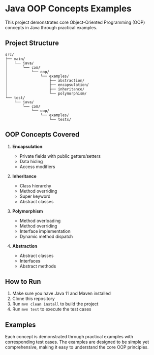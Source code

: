 # Java OOP Concepts Examples

This project demonstrates core Object-Oriented Programming (OOP) concepts in Java through practical examples.

## Project Structure

```
src/
├── main/
│   └── java/
│       └── com/
│           └── oop/
│               └── examples/
│                   ├── abstraction/
│                   ├── encapsulation/
│                   ├── inheritance/
│                   └── polymorphism/
└── test/
    └── java/
        └── com/
            └── oop/
                └── examples/
                    └── tests/
```

## OOP Concepts Covered

1. **Encapsulation**
   - Private fields with public getters/setters
   - Data hiding
   - Access modifiers

2. **Inheritance**
   - Class hierarchy
   - Method overriding
   - Super keyword
   - Abstract classes

3. **Polymorphism**
   - Method overloading
   - Method overriding
   - Interface implementation
   - Dynamic method dispatch

4. **Abstraction**
   - Abstract classes
   - Interfaces
   - Abstract methods

## How to Run

1. Make sure you have Java 11 and Maven installed
2. Clone this repository
3. Run `mvn clean install` to build the project
4. Run `mvn test` to execute the test cases

## Examples

Each concept is demonstrated through practical examples with corresponding test cases. The examples are designed to be simple yet comprehensive, making it easy to understand the core OOP principles. 